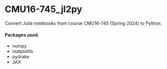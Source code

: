 # CMU16-745_jl2py

Convert Julia notebooks from course CMU16-745 (Spring 2024) to Python. 

#### Packages used.

* numpy
* matplotlib
* pydrake
* JAX
